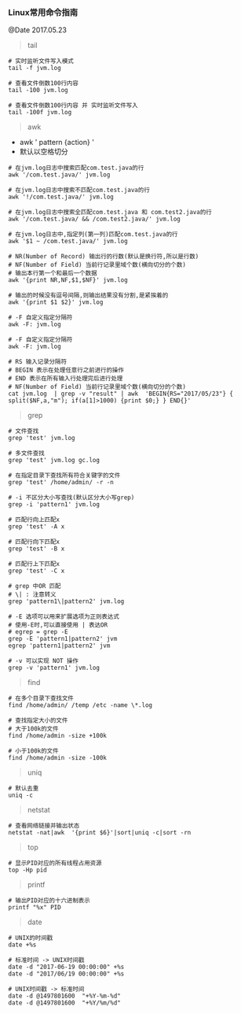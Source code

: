 ### Linux常用命令指南
@Date 2017.05.23

> tail

```
# 实时监听文件写入模式
tail -f jvm.log
```

```
# 查看文件倒数100行内容
tail -100 jvm.log
```

```
# 查看文件倒数100行内容 并 实时监听文件写入
tail -100f jvm.log
```

> awk

* awk ' pattern {action} '
* 默认以空格切分

```
# 在jvm.log日志中搜索匹配com.test.java的行
awk '/com.test.java/' jvm.log
```

```
# 在jvm.log日志中搜索不匹配com.test.java的行
awk '!/com.test.java/' jvm.log
```

```
# 在jvm.log日志中搜索全匹配com.test.java 和 com.test2.java的行
awk '/com.test.java/ && /com.test2.java/' jvm.log
```

```
# 在jvm.log日志中,指定列(第一列)匹配com.test.java的行
awk '$1 ~ /com.test.java/' jvm.log
```

```
# NR(Number of Record) 输出行的行数(默认是换行符,所以是行数)
# NF(Number of Field) 当前行记录里域个数(横向切分的个数)
# 输出本行第一个和最后一个数据
awk '{print NR,NF,$1,$NF}' jvm.log     
```

```
# 输出的时候没有逗号间隔,则输出结果没有分割,是紧挨着的
awk '{print $1 $2}' jvm.log     
```

```
# -F 自定义指定分隔符
awk -F: jvm.log     
```

```
# -F 自定义指定分隔符
awk -F: jvm.log     
```

```
# RS 输入记录分隔符
# BEGIN 表示在处理任意行之前进行的操作
# END 表示在所有输入行处理完后进行处理
# NF(Number of Field) 当前行记录里域个数(横向切分的个数)
cat jvm.log  | grep -v "result" | awk  'BEGIN{RS="2017/05/23"} { split($NF,a,"m"); if(a[1]>1000) {print $0;} } END{}'
```

> grep 

```
# 文件查找
grep 'test' jvm.log
```

```
# 多文件查找
grep 'test' jvm.log gc.log 
```

```
# 在指定目录下查找所有符合关键字的文件
grep 'test' /home/admin/ -r -n
```
```
# -i 不区分大小写查找(默认区分大小写grep)
grep -i 'pattern1' jvm.log
```

```
# 匹配行向上匹配x
grep 'test' -A x

# 匹配行向下匹配x
grep 'test' -B x

# 匹配行上下匹配x
grep 'test' -C x
```

```
# grep 中OR 匹配
# \| : 注意转义
grep 'pattern1\|pattern2' jvm.log

# -E 选项可以用来扩展选项为正则表达式
# 使用-E时,可以直接使用 | 表达OR 
# egrep = grep -E
grep -E 'pattern1|pattern2' jvm
egrep 'pattern1|pattern2' jvm
```

```
# -v 可以实现 NOT 操作
grep -v 'pattern1' jvm.log
```

> find

```
# 在多个目录下查找文件
find /home/admin/ /temp /etc -name \*.log
```

```
# 查找指定大小的文件
# 大于100k的文件
find /home/admin -size +100k

# 小于100k的文件
find /home/admin -size -100k
```

> uniq

```
# 默认去重
uniq -c
```

> netstat

```
# 查看网络链接并输出状态
netstat -nat|awk  '{print $6}'|sort|uniq -c|sort -rn 
```

> top

```
# 显示PID对应的所有线程占用资源
top -Hp pid
```

> printf

```
# 输出PID对应的十六进制表示
printf "%x" PID
```

> date

```
# UNIX的时间戳
date +%s
```

```
# 标准时间 -> UNIX时间戳
date -d "2017-06-19 00:00:00" +%s 
date -d "2017/06/19 00:00:00" +%s
```

```
# UNIX时间戳 -> 标准时间
date -d @1497801600  "+%Y-%m-%d"
date -d @1497801600  "+%Y/%m/%d"
```


